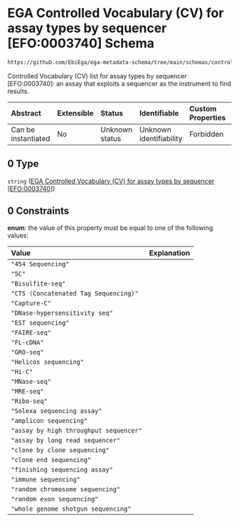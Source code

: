 # EGA Controlled Vocabulary (CV) for assay types by sequencer \[EFO:0003740] Schema

```txt
https://github.com/EbiEga/ega-metadata-schema/tree/main/schemas/controlled_vocabulary_schemas/EGA.cv.assay_type_by_sequencer.json#/properties/assay_type_descriptor/properties/assay_type/anyOf/0
```

Controlled Vocabulary (CV) list for assay types by sequencer \[EFO:0003740]: an assay that exploits a sequencer as the instrument to find results.

| Abstract            | Extensible | Status         | Identifiable            | Custom Properties | Additional Properties | Access Restrictions | Defined In                                                                |
| :------------------ | :--------- | :------------- | :---------------------- | :---------------- | :-------------------- | :------------------ | :------------------------------------------------------------------------ |
| Can be instantiated | No         | Unknown status | Unknown identifiability | Forbidden         | Allowed               | none                | [EGA.experiment.json*](../out/EGA.experiment.json "open original schema") |

## 0 Type

`string` ([EGA Controlled Vocabulary (CV) for assay types by sequencer \[EFO:0003740\]](ega-9-properties-type-of-assay-properties-type-of-the-assay-anyof-ega-controlled-vocabulary-cv-for-assay-types-by-sequencer-efo0003740.md))

## 0 Constraints

**enum**: the value of this property must be equal to one of the following values:

| Value                                  | Explanation |
| :------------------------------------- | :---------- |
| `"454 Sequencing"`                     |             |
| `"5C"`                                 |             |
| `"Bisulfite-seq"`                      |             |
| `"CTS (Concatenated Tag Sequencing)"`  |             |
| `"Capture-C"`                          |             |
| `"DNase-hypersensitivity seq"`         |             |
| `"EST sequencing"`                     |             |
| `"FAIRE-seq"`                          |             |
| `"FL-cDNA"`                            |             |
| `"GRO-seq"`                            |             |
| `"Helicos sequencing"`                 |             |
| `"Hi-C"`                               |             |
| `"MNase-seq"`                          |             |
| `"MRE-seq"`                            |             |
| `"Ribo-seq"`                           |             |
| `"Solexa sequencing assay"`            |             |
| `"amplicon sequencing"`                |             |
| `"assay by high throughput sequencer"` |             |
| `"assay by long read sequencer"`       |             |
| `"clone by clone sequencing"`          |             |
| `"clone end sequencing"`               |             |
| `"finishing sequencing assay"`         |             |
| `"immune sequencing"`                  |             |
| `"random chromosome sequencing"`       |             |
| `"random exon sequencing"`             |             |
| `"whole genome shotgun sequencing"`    |             |
